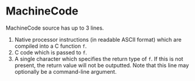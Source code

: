 # MachineCode

MachineCode source has up to 3 lines.

 1. Native processor instructions (in readable ASCII format) which are compiled into a C function `f`.
 2. C code which is passed to `f`.
 3. A single character which specifies the return type of `f`. If this is not present, the return value will not be outputted. Note that this line may optionally be a command-line argument.

